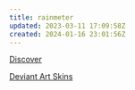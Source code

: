 ```yaml
---
title: rainmeter
updated: 2023-03-11 17:09:58Z
created: 2024-01-16 23:01:56Z
---
```


[Discover](https://www.rainmeter.net/discover/)

[Deviant Art Skins](https://www.deviantart.com/rainmeter/gallery/23941137/skins)